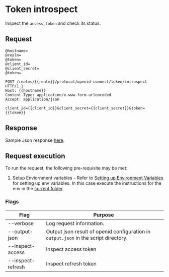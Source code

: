 # Token introspect

Inspect the `access_token` and check its status.

## Request

```http
@hostname=
@realm=
@token=
@client_id=
@client_secret=
@token=

POST /realms/{{realm}}/protocol/openid-connect/token/introspect HTTP/1.1
Host: {{hostname}}
Content-Type: application/x-www-form-urlencoded
Accept: application/json

client_id={{client_id}}&client_secret={{client_secret}}&token={{token}}
```

## Response

Sample Json response [here](./sample_response.json).

## Request execution

To run the request, the following pre-requisite may be met:

1. Setup Enviornment variables - Refer to [Setting up Environment Variables](../README.md#environment-variables) for setting up env variables. In this case execute the instructions for the env in the [current folder](./env.sh.template).

### Flags

<table>
    <thead>
        <th>Flag</th>
        <th>Purpose</th>
    </thead>
    <tbody>
        <tr>
            <td>--verbose</td>
            <td>Log request information.</td>
        </tr>
        <tr>
            <td>--output-json</td>
            <td>Output json result of openid configuration in <code>output.json</code> in the script directory.</td>
        </tr>
        <tr>
            <td>--inspect-access</td>
            <td>Inspect access token</td>
        </tr>
          <tr>
            <td>--inspect-refresh</td>
            <td>Inspect refresh token</td>
        </tr>
    </tbody>
</table>

